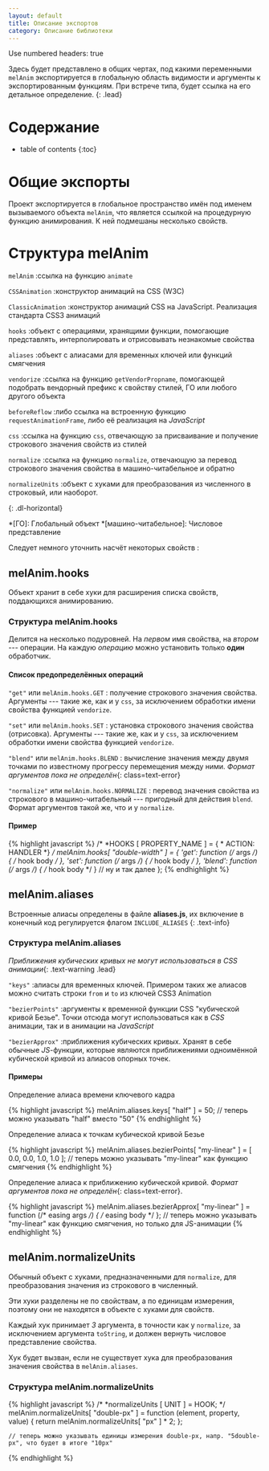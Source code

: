 ```yaml
---
layout: default
title: Описание экспортов
category: Описание библиотеки
---
```

Use numbered headers: true

Здесь будет представлено в общих чертах, под какими переменными `melAnim` экспортируется в глобальную область видимости и аргументы к экспортированным функциям. 
При встрече типа, будет ссылка на его детальное определение.
{: .lead}

# Содержание #

* table of contents
{:toc}

# Общие экспорты #

Проект экспортируется в глобальное пространство имён под именем вызываемого объекта `melAnim`, что является ссылкой на процедурную функцию анимирования.
К ней подмешаны несколько свойств.

# Структура melAnim #

`melAnim`
:ссылка на функцию `animate`

`CSSAnimation`
:конструктор анимаций на CSS (W3C)

`ClassicAnimation`
:конструктор анимаций CSS на JavaScript. Реализация стандарта CSS3 анимаций

`hooks`
:объект с операциями, хранящими функции, помогающие представлять, интерполировать и отрисовывать незнакомые свойства

`aliases`
:объект с алиасами для временных ключей или функций смягчения

`vendorize`
:ссылка на функцию `getVendorPropname`, помогающей подобрать вендорный префикс к свойству стилей, ГО или любого другого объекта

`beforeReflow`
:либо ссылка на встроенную функцию `requestAnimationFrame`, либо её реализация на *JavaScript*

`css`
:ссылка на функцию `css`, отвечающую за присваивание и получение строкового значения свойств из стилей

`normalize`
:ссылка на функцию `normalize`, отвечающую за перевод строкового значения свойства в машино-читабельное и обратно

`normalizeUnits`
:объект с хуками для преобразования из численного в строковый, или наоборот.

{: .dl-horizontal}

*[ГО]: Глобальный объект
*[машино-читабельное]: Числовое представление

Следует немного уточнить насчёт некоторых свойств :

## melAnim.hooks ##
Объект хранит в себе хуки для расширения списка свойств, поддающихся анимированию.

### Структура melAnim.hooks ###
Делится на несколько подуровней. На *первом* имя свойства, на *втором* --- операции. На каждую *операцию* можно установить только **один** обработчик.

#### Список предопределённых операций ####

`"get"` или `melAnim.hooks.GET`
: получение строкового значения свойства. Аргументы --- такие же, как и у `css`, за исключением обработки имени свойства функцией `vendorize`.

`"set"` или `melAnim.hooks.SET`
: установка строкового значения свойства (отрисовка).  Аргументы --- такие же, как и у `css`, за исключением обработки имени свойства функцией `vendorize`.

`"blend"` или `melAnim.hooks.BLEND`
: вычисление значения между двумя точками по известному прогрессу перемещения между ними.  *Формат аргументов пока не определён*{: class=text-error}

`"normalize"` или `melAnim.hooks.NORMALIZE`
: перевод значения свойства из строкового в машино-читабельный --- пригодный для действия `blend`. Формат аргументов такой же, что и у `normalize`.

#### Пример ####

{% highlight javascript %}
    /*
    *HOOKS [ PROPERTY_NAME ] = {
    *    ACTION: HANDLER
    *}
    */
    melAnim.hooks[ "double-width" ] = {
        'get': function (/* args */) { /* hook body */ },
        'set': function (/* args */) { /* hook body */ },
        'blend': function (/* args */) { /* hook body */ }
        // ну и так далее
    };
{% endhighlight %}

## melAnim.aliases ##

Встроенные алиасы определены в файле **aliases.js**, их включение в конечный код регулируется флагом `INCLUDE_ALIASES`
{: .text-info}

### Структура melAnim.aliases ###

*Приближения кубических кривых не могут использоваться в CSS анимации*{: .text-warning .lead}

`"keys"`
:алиасы для временных ключей. Примером таких же алиасов можно считать строки `from` и `to` из ключей CSS3 Animation

`"bezierPoints"`
:аргументы к временной функции CSS "кубической кривой Безье". Точки отсюда могут использоваться как в *CSS* анимации, так и в анимации на *JavaScript*

`"bezierApprox"`
:приближения кубических кривых. Хранят в себе обычные *JS*-функции, которые являются приближениями одноимённой кубической кривой из алиасов опорных точек. 

#### Примеры ####

Определение алиаса времени ключевого кадра 

{% highlight javascript %}
    melAnim.aliases.keys[ "half" ] = 50;
    // теперь можно указывать "half" вместо "50"
{% endhighlight %}

Определение алиаса к точкам кубической кривой Безье

{% highlight javascript %}
    melAnim.aliases.bezierPoints[ "my-linear" ] = [ 0.0, 0.0, 1.0, 1.0 ];
    // теперь можно указывать "my-linear" как функцию смягчения
{% endhighlight %}

Определение алиаса к приближению кубической кривой. *Формат аргументов пока не определён*{: class=text-error}.

{% highlight javascript %}
    melAnim.aliases.bezierApprox[ "my-linear" ] = function (/* easing args */) { /* easing body */ };
    // теперь можно указывать "my-linear" как функцию смягчения, но только для JS-анимации
{% endhighlight %}

## melAnim.normalizeUnits ##

Обычный объект с хуками, предназначенными для `normalize`, для преобразования значения из строкового в численный.

Эти хуки разделены не по свойствам, а по единицам измерения, поэтому они не находятся в объекте с хуками для свойств.

Каждый хук принимает *3* аргумента, в точности как у `normalize`, за исключением аргумента `toString`, и должен вернуть числовое представление свойства.

Хук будет вызван, если не существует хука для преобразования значения свойства в `melAnim.aliases`.

### Структура melAnim.normalizeUnits ###

{% highlight javascript %}
    /*
    *normalizeUnits [ UNIT ] = HOOK;
    */
    melAnim.normalizeUnits[ "double-px" ] = function (element, property, value) {
        return melAnim.normalizeUnits[ "px" ] * 2;
    };

    // теперь можно указывать единицы измерения double-px, напр. "5double-px", что будет в итоге "10px"
{% endhighlight %}